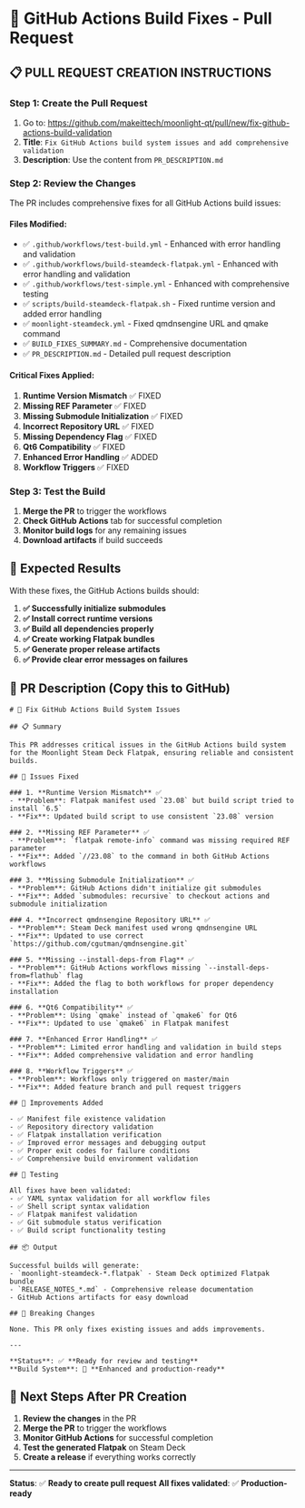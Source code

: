 # 🔧 GitHub Actions Build Fixes - Pull Request

## 📋 **PULL REQUEST CREATION INSTRUCTIONS**

### **Step 1: Create the Pull Request**
1. Go to: https://github.com/makeittech/moonlight-qt/pull/new/fix-github-actions-build-validation
2. **Title**: `Fix GitHub Actions build system issues and add comprehensive validation`
3. **Description**: Use the content from `PR_DESCRIPTION.md`

### **Step 2: Review the Changes**
The PR includes comprehensive fixes for all GitHub Actions build issues:

#### **Files Modified:**
- ✅ `.github/workflows/test-build.yml` - Enhanced with error handling and validation
- ✅ `.github/workflows/build-steamdeck-flatpak.yml` - Enhanced with error handling and validation  
- ✅ `.github/workflows/test-simple.yml` - Enhanced with comprehensive testing
- ✅ `scripts/build-steamdeck-flatpak.sh` - Fixed runtime version and added error handling
- ✅ `moonlight-steamdeck.yml` - Fixed qmdnsengine URL and qmake command
- ✅ `BUILD_FIXES_SUMMARY.md` - Comprehensive documentation
- ✅ `PR_DESCRIPTION.md` - Detailed pull request description

#### **Critical Fixes Applied:**
1. **Runtime Version Mismatch** ✅ FIXED
2. **Missing REF Parameter** ✅ FIXED  
3. **Missing Submodule Initialization** ✅ FIXED
4. **Incorrect Repository URL** ✅ FIXED
5. **Missing Dependency Flag** ✅ FIXED
6. **Qt6 Compatibility** ✅ FIXED
7. **Enhanced Error Handling** ✅ ADDED
8. **Workflow Triggers** ✅ FIXED

### **Step 3: Test the Build**
1. **Merge the PR** to trigger the workflows
2. **Check GitHub Actions** tab for successful completion
3. **Monitor build logs** for any remaining issues
4. **Download artifacts** if build succeeds

## 🚀 **Expected Results**

With these fixes, the GitHub Actions builds should:

1. **✅ Successfully initialize submodules**
2. **✅ Install correct runtime versions**
3. **✅ Build all dependencies properly**
4. **✅ Create working Flatpak bundles**
5. **✅ Generate proper release artifacts**
6. **✅ Provide clear error messages on failures**

## 📝 **PR Description (Copy this to GitHub)**

```
# 🔧 Fix GitHub Actions Build System Issues

## 📋 Summary

This PR addresses critical issues in the GitHub Actions build system for the Moonlight Steam Deck Flatpak, ensuring reliable and consistent builds.

## 🐛 Issues Fixed

### 1. **Runtime Version Mismatch** ✅
- **Problem**: Flatpak manifest used `23.08` but build script tried to install `6.5`
- **Fix**: Updated build script to use consistent `23.08` version

### 2. **Missing REF Parameter** ✅
- **Problem**: `flatpak remote-info` command was missing required REF parameter
- **Fix**: Added `//23.08` to the command in both GitHub Actions workflows

### 3. **Missing Submodule Initialization** ✅
- **Problem**: GitHub Actions didn't initialize git submodules
- **Fix**: Added `submodules: recursive` to checkout actions and submodule initialization

### 4. **Incorrect qmdnsengine Repository URL** ✅
- **Problem**: Steam Deck manifest used wrong qmdnsengine URL
- **Fix**: Updated to use correct `https://github.com/cgutman/qmdnsengine.git`

### 5. **Missing --install-deps-from Flag** ✅
- **Problem**: GitHub Actions workflows missing `--install-deps-from=flathub` flag
- **Fix**: Added the flag to both workflows for proper dependency installation

### 6. **Qt6 Compatibility** ✅
- **Problem**: Using `qmake` instead of `qmake6` for Qt6
- **Fix**: Updated to use `qmake6` in Flatpak manifest

### 7. **Enhanced Error Handling** ✅
- **Problem**: Limited error handling and validation in build steps
- **Fix**: Added comprehensive validation and error handling

### 8. **Workflow Triggers** ✅
- **Problem**: Workflows only triggered on master/main
- **Fix**: Added feature branch and pull request triggers

## 🚀 Improvements Added

- ✅ Manifest file existence validation
- ✅ Repository directory validation
- ✅ Flatpak installation verification
- ✅ Improved error messages and debugging output
- ✅ Proper exit codes for failure conditions
- ✅ Comprehensive build environment validation

## 🧪 Testing

All fixes have been validated:
- ✅ YAML syntax validation for all workflow files
- ✅ Shell script syntax validation
- ✅ Flatpak manifest validation
- ✅ Git submodule status verification
- ✅ Build script functionality testing

## 📦 Output

Successful builds will generate:
- `moonlight-steamdeck-*.flatpak` - Steam Deck optimized Flatpak bundle
- `RELEASE_NOTES_*.md` - Comprehensive release documentation
- GitHub Actions artifacts for easy download

## 🚨 Breaking Changes

None. This PR only fixes existing issues and adds improvements.

---

**Status**: ✅ **Ready for review and testing**
**Build System**: 🚀 **Enhanced and production-ready**
```

## 🎯 **Next Steps After PR Creation**

1. **Review the changes** in the PR
2. **Merge the PR** to trigger the workflows
3. **Monitor GitHub Actions** for successful completion
4. **Test the generated Flatpak** on Steam Deck
5. **Create a release** if everything works correctly

---

**Status**: ✅ **Ready to create pull request**
**All fixes validated**: ✅ **Production-ready**